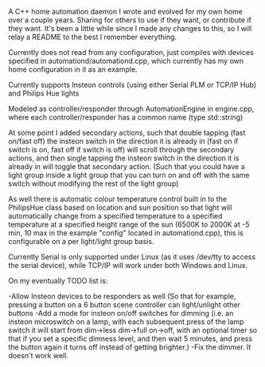 A C++ home automation daemon I wrote and evolved for my own home over a couple years. 
Sharing for others to use if they want, or contribute if they want.
It's been a little while since I made any changes to this, so I will relay a README to the best I remember everything.

Currently does not read from any configuration, just compiles with devices specified in automationd/automationd.cpp,
which currently has my own home configuration in it as an example.

Currently supports Insteon controls (using either Serial PLM or TCP/IP Hub) and Philips Hue lights

Modeled as controller/responder through AutomationEngine in engine.cpp, where each controller/responder has a common 
name (type std::string)

At some point I added secondary actions, such that double tapping (fast on/fast off) the insteon switch in the
direction it is already in (fast on if switch is on, fast off if switch is off) will scroll through the secondary actions,
and then single tapping the insteon switch in the direction it is already in will toggle that secondary action.
(Such that you could have a light group inside a light group that you can turn on and off with the same switch
 without modifying the rest of the light group)
 
As well there is automatic colour temperature control built in to the PhilipsHue class based on location and sun position so that
light will automatically change from a specified temperature to a specified temperature at a specified height range of the sun
(6500K to 2000K at -5 min, 10 max in the example "config" located in automationd.cpp), this is configurable on a per light/light
group basis.

Currently Serial is only supported under Linux (as it uses /dev/tty to access the serial device), 
while TCP/IP will work under both Windows and Linux.

On my eventually TODO list is:

-Allow Insteon devices to be responders as well (So that for example, pressing a button on a 6 button scene controller can 
 light/unlight other buttons
-Add a mode for insteon on/off switches for dimming (i.e. an insteon microswitch on a lamp, with each subsequent press of the
 lamp switch it will start from dim->less dim->full on->off, with an optional timer so that if you set a specific dimness level,
 and then wait 5 minutes, and press the button again it turns off instead of getting brighter.)
-Fix the dimmer. It doesn't work well.
